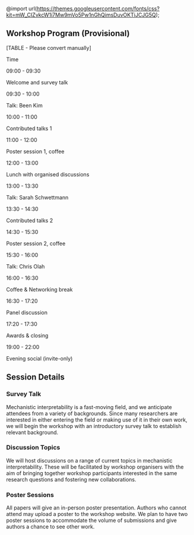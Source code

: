 @import url(https://themes.googleusercontent.com/fonts/css?kit=mW_CIZvkcW1i7Mw9mVo5Pw1nGhQimsDuvOKTiJCJG5Q);
## Workshop Program (Provisional)


[TABLE - Please convert manually]

Time




09:00 - 09:30


Welcome and survey talk


09:30 - 10:00


Talk: Been Kim


10:00 - 11:00


Contributed talks 1


11:00 - 12:00


Poster session 1, coffee


12:00 - 13:00


Lunch with organised discussions


13:00 - 13:30


Talk: Sarah Schwettmann


13:30 - 14:30


Contributed talks 2


14:30 - 15:30


Poster session 2, coffee


15:30 - 16:00


Talk: Chris Olah


16:00 - 16:30


Coffee & Networking break


16:30 - 17:20


Panel discussion


17:20 - 17:30


Awards & closing


19:00 - 22:00


Evening social (invite-only)


## Session Details

### Survey Talk

Mechanistic interpretability is a fast-moving field, and we anticipate attendees from a variety of backgrounds. Since many researchers are interested in either entering the field or making use of it in their own work, we will begin the workshop with an introductory survey talk to establish relevant background.


### Discussion Topics

We will host discussions on a range of current topics in mechanistic interpretability. These will be facilitated by workshop organisers with the aim of bringing together workshop participants interested in the same research questions and fostering new collaborations.


### Poster Sessions

All papers will give an in-person poster presentation. Authors who cannot attend may upload a poster to the workshop website. We plan to have two poster sessions to accommodate the volume of submissions and give authors a chance to see other work.